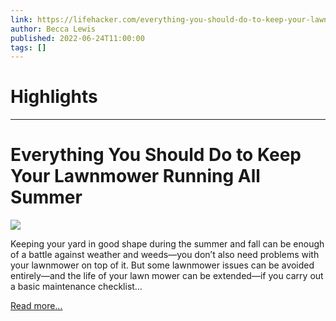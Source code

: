 ```yaml
---
link: https://lifehacker.com/everything-you-should-do-to-keep-your-lawnmower-running-1849102625
author: Becca Lewis
published: 2022-06-24T11:00:00
tags: []
---
```

# Highlights


---
# Everything You Should Do to Keep Your Lawnmower Running All Summer
![](https://i.kinja-img.com/gawker-media/image/upload/s--cxyVFBQh--/c_fit,fl_progressive,q_80,w_636/2be0a4f03b750ca9d9975e466d071a06.jpg)

Keeping your yard in good shape during the summer and fall can be enough of a battle against weather and weeds—you don’t also need problems with your lawnmower on top of it. But some lawnmower issues can be avoided entirely—and the life of your lawn mower can be extended—if you carry out a basic maintenance checklist…

[Read more...](https://lifehacker.com/everything-you-should-do-to-keep-your-lawnmower-running-1849102625)